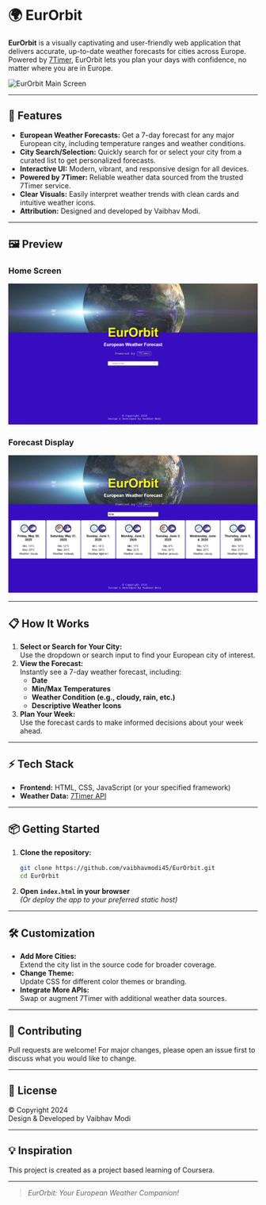 # 🌍 EurOrbit

**EurOrbit** is a visually captivating and user-friendly web application that delivers accurate, up-to-date weather forecasts for cities across Europe. Powered by [7Timer](http://www.7timer.info/doc.php?lang=en), EurOrbit lets you plan your days with confidence, no matter where you are in Europe.

![EurOrbit Main Screen](image2)

---

## 🚀 Features

- **European Weather Forecasts:** Get a 7-day forecast for any major European city, including temperature ranges and weather conditions.
- **City Search/Selection:** Quickly search for or select your city from a curated list to get personalized forecasts.
- **Interactive UI:** Modern, vibrant, and responsive design for all devices.
- **Powered by 7Timer:** Reliable weather data sourced from the trusted 7Timer service.
- **Clear Visuals:** Easily interpret weather trends with clean cards and intuitive weather icons.
- **Attribution:** Designed and developed by Vaibhav Modi.

---

## 🖼️ Preview

### Home Screen

![2](https://github.com/vaibhavmodi45/EurOrbit/blob/main/images/Eurorbit%20Home.png)

### Forecast Display

![2](https://github.com/vaibhavmodi45/EurOrbit/blob/main/images/Forecast%20Page.png)

---

## 📋 How It Works

1. **Select or Search for Your City:**  
   Use the dropdown or search input to find your European city of interest.
2. **View the Forecast:**  
   Instantly see a 7-day weather forecast, including:
   - **Date**
   - **Min/Max Temperatures**
   - **Weather Condition (e.g., cloudy, rain, etc.)**
   - **Descriptive Weather Icons**
3. **Plan Your Week:**  
   Use the forecast cards to make informed decisions about your week ahead.

---

## ⚡ Tech Stack

- **Frontend:** HTML, CSS, JavaScript (or your specified framework)
- **Weather Data:** [7Timer API](http://www.7timer.info/doc.php?lang=en)

---

## 📦 Getting Started

1. **Clone the repository:**
   ```bash
   git clone https://github.com/vaibhavmodi45/EurOrbit.git
   cd EurOrbit
   ```

2. **Open `index.html` in your browser**  
   *(Or deploy the app to your preferred static host)*

---

## 🛠️ Customization

- **Add More Cities:**  
  Extend the city list in the source code for broader coverage.
- **Change Theme:**  
  Update CSS for different color themes or branding.
- **Integrate More APIs:**  
  Swap or augment 7Timer with additional weather data sources.

---

## 🤝 Contributing

Pull requests are welcome! For major changes, please open an issue first to discuss what you would like to change.

---

## 📄 License

© Copyright 2024  
Design & Developed by Vaibhav Modi

---

## 💡 Inspiration

This project is created as a project based learning of Coursera.

---

> *EurOrbit: Your European Weather Companion!*
